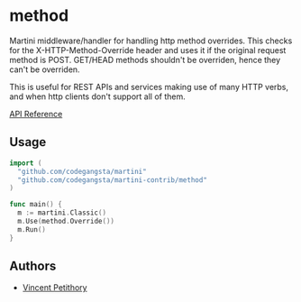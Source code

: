 # method
Martini middleware/handler for handling http method overrides.
This checks for the X-HTTP-Method-Override header and uses it
if the original request method is POST.
GET/HEAD methods shouldn't be overriden, hence they can't be overriden.

This is useful for REST APIs and services making use of many HTTP verbs, and when http clients don't support all of them.

[API Reference](http://godoc.org/github.com/codegangsta/martini-contrib/method)

## Usage

~~~ go
import (
  "github.com/codegangsta/martini"
  "github.com/codegangsta/martini-contrib/method"
)

func main() {
  m := martini.Classic()
  m.Use(method.Override())
  m.Run()
}

~~~

## Authors
* [Vincent Petithory](http://github.com/vincent-petithory)
